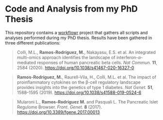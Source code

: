 # Code and Analysis from my PhD Thesis

This repository contains a [workflowr][] project that gathers all scripts and analyses performed during my PhD thesis. 
Results have been gathered in three different publications:

> Colli, M.L., **Ramos-Rodríguez, M.**, Nakayasu, E.S. et al. An integrated multi-omics approach identifies the landscape of interferon-$\alpha$-mediated responses of human pancreatic beta cells. *Nat Commun.* **11**, 2584 (2020).  https://doi.org/10.1038/s41467-020-16327-0

> **Ramos-Rodríguez, M.**, Raurell-Vila, H., Colli, M.L. et al. The impact of proinflammatory cytokines on the β-cell regulatory landscape provides insights into the genetics of type 1 diabetes. *Nat Genet.* **51**, 1588–1595 (2019). https://doi.org/10.1038/s41588-019-0524-6

> Mularoni L., **Ramos-Rodríguez M.** and Pasquali L. The Pancreatic Islet Regulome Browser. *Front. Genet.* **8** (2017). https://doi.org/10.3389/fgene.2017.00013

[workflowr]: https://github.com/jdblischak/workflowr
